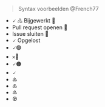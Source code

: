 > Syntax voorbeelden @French77
- 🗸 ♶ Bijgewerkt :page_facing_up:
-  Pull request openen  :open_file_folder: 
-  Issue sluiten :closed_lock_with_key: 
- 🗸 Opgelost  
- 🗸:green_circle: 
- 𐄂:red_circle: 
- 🗸🟠
- 🗸
- ♶
- ♸
- ♷
- ℗
